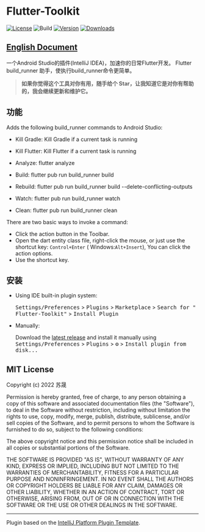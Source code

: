 # Flutter-Toolkit

[![License](https://img.shields.io/badge/license-MIT-blue.svg)](https://opensource.org/licenses/MIT)
![Build](https://github.com/nEdAy/Flutter-Toolkit/workflows/Build/badge.svg)
[![Version](https://img.shields.io/jetbrains/plugin/v/14442-flutter-toolkit.svg)](https://plugins.jetbrains.com/plugin/14442-flutter-toolkit)
[![Downloads](https://img.shields.io/jetbrains/plugin/d/14442-flutter-toolkit.svg)](https://plugins.jetbrains.com/plugin/14442-flutter-toolkit)

## [English Document](https://github.com/nEdAy/Flutter-Toolkit/blob/main/README.md)

一个Android Studio的插件(IntelliJ IDEA)，加速你的日常Flutter开发。 Flutter build_runner 助手，使执行build_runner命令更简单。

> **如果你觉得这个工具对你有用，随手给个 Star，让我知道它是对你有帮助的，我会继续更新和维护它。**

## 功能

Adds the following build_runner commands to Android Studio:

- Kill Gradle: Kill Gradle if a current task is running
- Kill Flutter: Kill Flutter if a current task is running

- Analyze: flutter analyze
- Build: flutter pub run build_runner build
- Rebuild: flutter pub run build_runner build --delete-conflicting-outputs
- Watch: flutter pub run build_runner watch
- Clean: flutter pub run build_runner clean

There are two basic ways to invoke a command:

- Click the action button in the Toolbar.
- Open the dart entity class file, right-click the mouse, or just use the shortcut key: `Control+Enter` (
  Windows:`Alt+Insert`), You can click the action options.
- Use the shortcut key.

## 安装

- Using IDE built-in plugin system:

  <kbd>Settings/Preferences</kbd> > <kbd>Plugins</kbd> > <kbd>Marketplace</kbd> > <kbd>Search for "
  Flutter-Toolkit"</kbd> >
  <kbd>Install Plugin</kbd>

- Manually:

  Download the [latest release](https://github.com/nEdAy/Flutter-Toolkit/releases/latest) and install it manually using
  <kbd>Settings/Preferences</kbd> > <kbd>Plugins</kbd> > <kbd>⚙️</kbd> > <kbd>Install plugin from disk...</kbd>

## MIT License

Copyright (c) 2022 苏晟

Permission is hereby granted, free of charge, to any person obtaining a copy of this software and associated
documentation files (the "Software"), to deal in the Software without restriction, including without limitation the
rights to use, copy, modify, merge, publish, distribute, sublicense, and/or sell copies of the Software, and to permit
persons to whom the Software is furnished to do so, subject to the following conditions:

The above copyright notice and this permission notice shall be included in all copies or substantial portions of the
Software.

THE SOFTWARE IS PROVIDED "AS IS", WITHOUT WARRANTY OF ANY KIND, EXPRESS OR IMPLIED, INCLUDING BUT NOT LIMITED TO THE
WARRANTIES OF MERCHANTABILITY, FITNESS FOR A PARTICULAR PURPOSE AND NONINFRINGEMENT. IN NO EVENT SHALL THE AUTHORS OR
COPYRIGHT HOLDERS BE LIABLE FOR ANY CLAIM, DAMAGES OR OTHER LIABILITY, WHETHER IN AN ACTION OF CONTRACT, TORT OR
OTHERWISE, ARISING FROM, OUT OF OR IN CONNECTION WITH THE SOFTWARE OR THE USE OR OTHER DEALINGS IN THE SOFTWARE.

---
Plugin based on the [IntelliJ Platform Plugin Template][template].

[template]: https://github.com/JetBrains/intellij-platform-plugin-template
